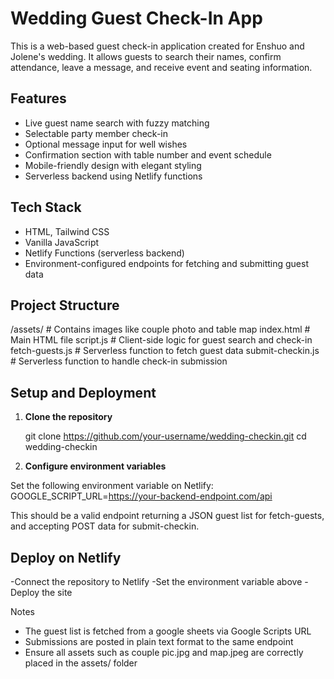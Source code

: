 # Wedding Guest Check-In App

This is a web-based guest check-in application created for Enshuo and Jolene's wedding. It allows guests to search their names, confirm attendance, leave a message, and receive event and seating information.

## Features

- Live guest name search with fuzzy matching
- Selectable party member check-in
- Optional message input for well wishes
- Confirmation section with table number and event schedule
- Mobile-friendly design with elegant styling
- Serverless backend using Netlify functions

## Tech Stack

- HTML, Tailwind CSS
- Vanilla JavaScript
- Netlify Functions (serverless backend)
- Environment-configured endpoints for fetching and submitting guest data

## Project Structure

/assets/ # Contains images like couple photo and table map
index.html # Main HTML file
script.js # Client-side logic for guest search and check-in
fetch-guests.js # Serverless function to fetch guest data
submit-checkin.js # Serverless function to handle check-in submission

## Setup and Deployment

1. **Clone the repository**

   git clone https://github.com/your-username/wedding-checkin.git
   cd wedding-checkin

2. **Configure environment variables**

Set the following environment variable on Netlify:
GOOGLE_SCRIPT_URL=https://your-backend-endpoint.com/api

This should be a valid endpoint returning a JSON guest list for fetch-guests, and accepting POST data for submit-checkin.

## Deploy on Netlify

-Connect the repository to Netlify
-Set the environment variable above
-Deploy the site

Notes
- The guest list is fetched from a google sheets via Google Scripts URL
- Submissions are posted in plain text format to the same endpoint
- Ensure all assets such as couple pic.jpg and map.jpeg are correctly placed in the assets/ folder


